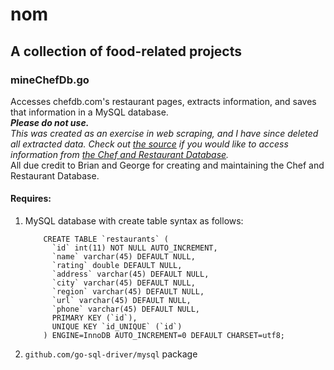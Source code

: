 # nom
## A collection of food-related projects

### mineChefDb.go
Accesses chefdb.com's restaurant pages, extracts information, and saves that information in a MySQL database.  
_**Please do not use.**  
This was created as an exercise in web scraping, and I have since deleted all extracted data. Check out [the source](http://chefdb.com/pl) if you would like to access information from [the Chef and Restaurant Database](http://chefdb.com)._  
All due credit to Brian and George for creating and maintaining the Chef and Restaurant Database.

#### Requires:
1. MySQL database with create table syntax as follows:  
    ```
    	CREATE TABLE `restaurants` (
    	  `id` int(11) NOT NULL AUTO_INCREMENT,
    	  `name` varchar(45) DEFAULT NULL,
    	  `rating` double DEFAULT NULL,
    	  `address` varchar(45) DEFAULT NULL,
    	  `city` varchar(45) DEFAULT NULL,
    	  `region` varchar(45) DEFAULT NULL,
    	  `url` varchar(45) DEFAULT NULL,
    	  `phone` varchar(45) DEFAULT NULL,
    	  PRIMARY KEY (`id`),
    	  UNIQUE KEY `id_UNIQUE` (`id`)
    	) ENGINE=InnoDB AUTO_INCREMENT=0 DEFAULT CHARSET=utf8;
    ```
2. `github.com/go-sql-driver/mysql` package

